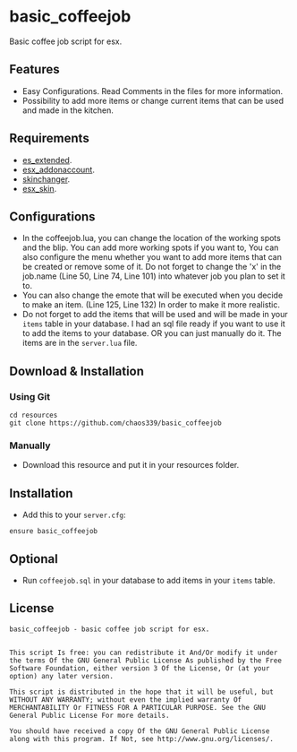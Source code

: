 # basic_coffeejob
Basic coffee job script for esx.

## Features
* Easy Configurations. Read Comments in the files for more information.
* Possibility to add more items or change current items that can be used and made in the kitchen.

## Requirements
* [es_extended](https://github.com/esx-framework/es_extended/tree/v1-final).
* [esx_addonaccount](https://github.com/esx-framework/esx_addonaccount).
* [skinchanger](https://github.com/esx-framework/skinchanger).
* [esx_skin](https://github.com/esx-framework/esx_skin).

## Configurations
* In the coffeejob.lua, you can change the location of the working spots and the blip. You can add more working spots if you want to, You can also configure the menu whether you want
to add more items that can be created or remove some of it. Do not forget to change the 'x' in the job.name (Line 50, Line 74, Line 101) into whatever job you plan to set it to.
* You can also change the emote that will be executed when you decide to make an item. (Line 125, Line 132) In order to make it more realistic.
* Do not forget to add the items that will be used and will be made in your `items` table in your database. I had an sql file ready if you want to use it to add the items
to your database. OR you can just manually do it. The items are in the `server.lua` file.

## Download & Installation
### Using Git
```
cd resources
git clone https://github.com/chaos339/basic_coffeejob
```
### Manually
- Download this resource and put it in your resources folder.

## Installation
- Add this to your `server.cfg`:

```
ensure basic_coffeejob
```
## Optional
* Run `coffeejob.sql` in your database to add items in your `items` table.

## License
```
basic_coffeejob - basic coffee job script for esx.


This script Is free: you can redistribute it And/Or modify it under the terms Of the GNU General Public License As published by the Free Software Foundation, either version 3 Of the License, Or (at your option) any later version.

This script is distributed in the hope that it will be useful, but WITHOUT ANY WARRANTY; without even the implied warranty Of MERCHANTABILITY Or FITNESS FOR A PARTICULAR PURPOSE. See the GNU General Public License For more details.

You should have received a copy Of the GNU General Public License along with this program. If Not, see http://www.gnu.org/licenses/.

